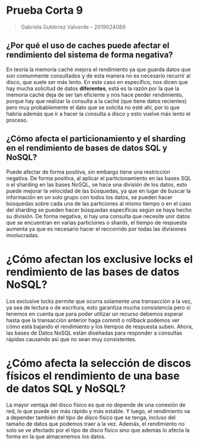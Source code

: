# Prueba Corta 9

> Gabriela Gutiérrez Valverde - 2019024089

## ¿Por qué el uso de caches puede afectar el rendimiento del sistema de forma negativa?
En teoría la memoria caché mejora el rendimiento ya que guarda datos que son comunmente consultados y de esta manera no es necesario recurrir al disco, que suele ser más lento. En este caso en específico, nos dicen que hay mucha solicitud de datos **diferentes**, está es la razón por la que la memoria caché deja de ser tan eficiente y nos hace perder rendimiento, porque hay que realizar la consulta a la caché (que tiene datos recientes) pero muy probablemente el dato que se solicita no esté ahí, por lo que habría además que ir a hacer la consulta a disco y esto vuelve más lento el proceso. 

## ¿Cómo afecta el particionamiento y el sharding en el rendimiento de bases de datos SQL y NoSQL?
Puede afectar de forma positiva, sin embargo tiene una restricción negativa. De forma positiva, al aplicar el particionamiento en las bases SQL o el sharding en las bases NoSQL, se hace una división de los datos, esto puede mejorar la velocidad de las búsquedas, ya que en lugar de buscar la información en un solo grupo con todos los datos, se pueden hacer búsquedas sobre cada una de las particiones al mismo tiempo o en el caso del sharding se pueden hacer búsquedas específicas según se haya hecho su división. De forma negativa, si hay una consulta que necesite unir datos que se encuentran en varias particiones o shards, el tiempo de respuesta aumenta ya que es necesario hacer el reccorrido por todas las divisiones involucradas. 

# ¿Cómo afectan los exclusive locks el rendimiento de las bases de datos NoSQL?
Los exclusive locks permite que ocurra solamente una transacción a la vez, ya sea de lectura o de escritura, esto garantiza mucha consistencia pero si tenemos en cuenta que para poder utilizar un recurso debemos esperar hasta que la transacción anterior haga commit o rollback podemos ver cómo está bajando el rendimiento y los tiempos de respuesta suben. Ahora, las bases de Datos NoSQL están diseñadas para responder a consultas rápidas causando así que no sean muy consistentes.

# ¿Cómo afecta la selección de discos físicos el rendimiento de una base de datos SQL y NoSQL?
La mayor ventaja del disco físico es que no depende de una conexión de red, lo que puede ser más rápido y más estable. Y luego, el rendimiento va a depender también del tipo de disco físico que se tenga, incluso del tamaño de datos que podemos traer a la vez. Además, el rendimiento no solo se ve afectado por el tipo de disco físico sino que además lo afecta la forma en la que almacenemos los datos.